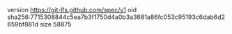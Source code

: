 version https://git-lfs.github.com/spec/v1
oid sha256:7715308844c5ea7b3f1750d4a0b3a3681a86fc053c95193c6dab6d2659bf881d
size 58875

